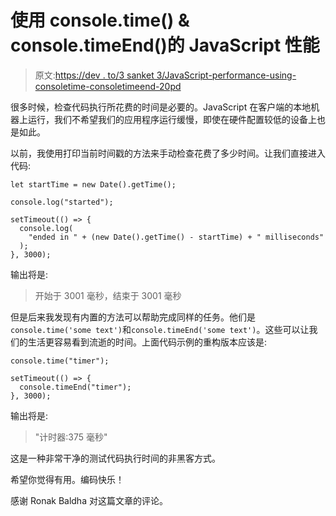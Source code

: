 # 使用 console.time() & console.timeEnd()的 JavaScript 性能

> 原文:[https://dev . to/3 sanket 3/JavaScript-performance-using-consoletime-consoletimeend-20pd](https://dev.to/3sanket3/javascript-performance-using-consoletime--consoletimeend-20pd)

很多时候，检查代码执行所花费的时间是必要的。JavaScript 在客户端的本地机器上运行，我们不希望我们的应用程序运行缓慢，即使在硬件配置较低的设备上也是如此。

以前，我使用打印当前时间戳的方法来手动检查花费了多少时间。让我们直接进入代码:

```
let startTime = new Date().getTime();

console.log("started");

setTimeout(() => {
  console.log(
    "ended in " + (new Date().getTime() - startTime) + " milliseconds"
  );
}, 3000); 
```

输出将是:

> 开始于 3001 毫秒，结束于 3001 毫秒

但是后来我发现有内置的方法可以帮助完成同样的任务。他们是`console.time('some text')`和`console.timeEnd('some text')`。这些可以让我们的生活更容易看到流逝的时间。上面代码示例的重构版本应该是:

```
console.time("timer");

setTimeout(() => {
  console.timeEnd("timer");
}, 3000); 
```

输出将是:

> "计时器:375 毫秒"

这是一种非常干净的测试代码执行时间的非黑客方式。

希望你觉得有用。编码快乐！

感谢 Ronak Baldha 对这篇文章的评论。
